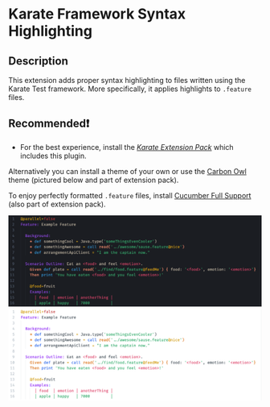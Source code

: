 # Karate Framework Syntax Highlighting

## Description

This extension adds proper syntax highlighting to files written using the Karate Test framework. More specifically, it applies highlights to `.feature` files.

## Recommended❗️

- For the best experience, install the *[Karate Extension Pack](https://marketplace.visualstudio.com/items?itemName=pxius.karate-extension-pack)* which includes this plugin.

Alternatively you can install a theme of your own or use the [Carbon Owl](https://marketplace.visualstudio.com/items?itemName=pxius.carbon-owl) theme (pictured below and part of extension pack).

To enjoy perfectly formatted `.feature` files, install [Cucumber Full Support](https://marketplace.visualstudio.com/items?itemName=alexkrechik.cucumberautocomplete) (also part of extension pack).



![](https://github.com/pXius/karatesyntax/blob/master/images/Carbon.png?raw=true)
![](https://github.com/pXius/karatesyntax/blob/master/images/Snow.png?raw=true)



